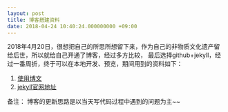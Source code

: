 ```yaml
---
layout: post
title: 博客搭建资料
date: 2018-04-24 10:40:24.000000000 +09:00
---
```

2018年4月20日，很想把自己的所思所想留下来，作为自己的非物质文化遗产留给后世，所以就给自己开通了博客，经过多方比较，
最后选择github+jekyll，经过一番周折，终于可以在本地开发、预览，期间用到的资料如下：
1. [使用博文](https://www.jianshu.com/p/88c9e72978b4)
2. [jekyll官网地址](https://jekyllrb.com/docs/frontmatter/)

备注：
博客的更新思路是以当天写代码过程中遇到的问题为主~~




